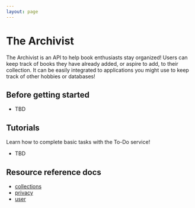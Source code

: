 ```yaml
---
layout: page
---
```


# The Archivist

The Archivist is an API to help book enthusiasts stay organized! Users can keep track of books they have already added, or aspire to add, to their collection. It can be easily integrated to applications you might use to keep track of other hobbies or databases!

## Before getting started

* TBD

## Tutorials

Learn how to complete basic tasks with the To-Do service!

* TBD

## Resource reference docs

* [collections](./Resources/collections.md)
* [privacy](./Resources/privacy.md)
* [user](./Resources/user.md)
  